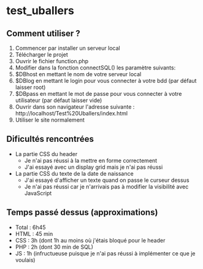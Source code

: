 # test_uballers

## Comment utiliser ?

1. Commencer par installer un serveur local
2. Télécharger le projet
3. Ouvrir le fichier function.php
4. Modifier dans la fonction connectSQL() les paramètre suivants:
  1. $DBhost en mettant le nom de votre serveur local
  2. $DBlog en mettant le login pour vous connecter à votre bdd (par défaut laisser root)
  3. $DBpass en mettant le mot de passe pour vous connecter à votre utilisateur (par défaut laisser vide)
5. Ouvrir dans son navigateur l'adresse suivante : http://localhost/Test%20Uballers/index.html
6. Utiliser le site normalement

## Dificultés rencontrées 

* La partie CSS du header
  * Je n'ai pas réussi à la mettre en forme correctement
  * J'ai essayé avec un display grid mais je n'ai pas réussi
* La partie CSS du texte de la date de naissance
  * J'ai essayé d'afficher un texte quand on passe le curseur dessus
  * Je n'ai pas réussi car je n'arrivais pas à modifier la visibilité avec JavaScript

## Temps passé dessus (approximations)

- Total : 6h45
- HTML : 45 min
- CSS : 3h (dont 1h au moins où j'étais bloqué pour le header
- PHP : 2h (dont 30 min de SQL)
- JS : 1h (infructueuse puisque je n'ai pas réussi à implémenter ce que je voulais)
